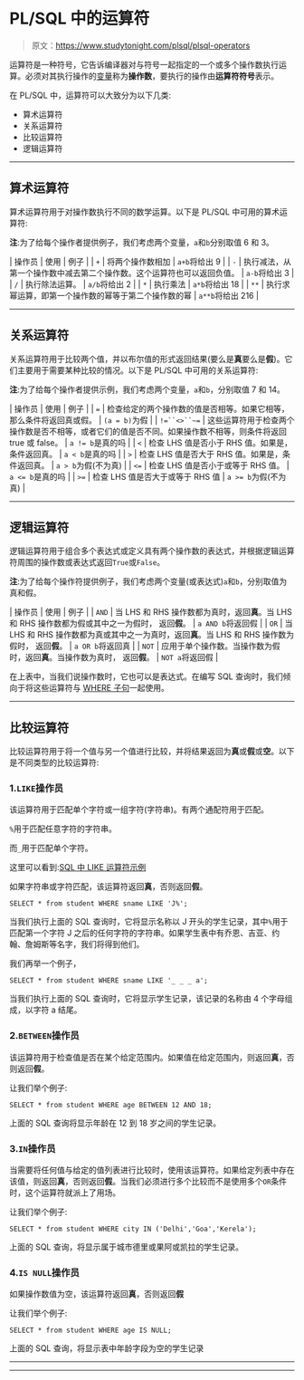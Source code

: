 # PL/SQL 中的运算符

> 原文：<https://www.studytonight.com/plsql/plsql-operators>

运算符是一种符号，它告诉编译器对与符号一起指定的一个或多个操作数执行运算。必须对其执行操作的[变量](plsql-variables)称为**操作数**，要执行的操作由**运算符符号**表示。

在 PL/SQL 中，运算符可以大致分为以下几类:

*   算术运算符
*   关系运算符
*   比较运算符
*   逻辑运算符

* * *

## 算术运算符

算术运算符用于对操作数执行不同的数学运算。以下是 PL/SQL 中可用的算术运算符:

**注**:为了给每个操作者提供例子，我们考虑两个变量，`a`和`b`分别取值 6 和 3。

| 操作员 | 使用 | 例子 |
| `+` | 将两个操作数相加 | `a+b`将给出 9 |
| `-` | 执行减法，从第一个操作数中减去第二个操作数。这个运算符也可以返回负值。 | `a-b`将给出 3 |
| `/` | 执行除法运算。 | `a/b`将给出 2 |
| `*` | 执行乘法 | `a*b`将给出 18 |
| `**` | 执行求幂运算，即第一个操作数的幂等于第二个操作数的幂 | `a**b`将给出 216 |

* * *

## 关系运算符

关系运算符用于比较两个值，并以布尔值的形式返回结果(要么是**真**要么是**假**)。它们主要用于需要某种比较的情况。以下是 PL/SQL 中可用的关系运算符:

**注**:为了给每个操作者提供示例，我们考虑两个变量，`a`和`b`，分别取值 7 和 14。

| 操作员 | 使用 | 例子 |
| `=` | 检查给定的两个操作数的值是否相等。如果它相等，那么条件将返回真或假。 | `(a = b)`为假 |
| `!=``<>``~=` | 这些运算符用于检查两个操作数是否不相等，或者它们的值是否不同。如果操作数不相等，则条件将返回 true 或 false。 | `a != b`是真的吗 |
| `<` | 检查 LHS 值是否小于 RHS 值。如果是，条件返回真。 | `a < b`是真的吗 |
| `>` | 检查 LHS 值是否大于 RHS 值。如果是，条件返回真。 | `a > b`为假(不为真) |
| `<=` | 检查 LHS 值是否小于或等于 RHS 值。 | `a <= b`是真的吗 |
| `>=` | 检查 LHS 值是否大于或等于 RHS 值 | `a >= b`为假(不为真) |

* * *

## 逻辑运算符

逻辑运算符用于组合多个表达式或定义具有两个操作数的表达式，并根据逻辑运算符周围的操作数或表达式返回`True`或`False`。

**注**:为了给每个操作符提供例子，我们考虑两个变量(或表达式)`a`和`b`，分别取值为真和假。

| 操作员 | 使用 | 例子 |
| `AND` | 当 LHS 和 RHS 操作数都为真时，返回**真**。当 LHS 和 RHS 操作数都为假或其中之一为假时，
返回**假**。 | `a AND b`将返回假 |
| `OR` | 当 LHS 和 RHS 操作数都为真或其中之一为真时，返回**真**。当 LHS 和 RHS 操作数为假时，
返回**假**。 | `a OR b`将返回真 |
| `NOT` | 应用于单个操作数。当操作数为假时，返回**真**。当操作数为真时，
返回**假**。 | `NOT a`将返回假 |

在上表中，当我们说操作数时，它也可以是表达式。在编写 SQL 查询时，我们倾向于将这些运算符与 [WHERE 子句](/dbms/where-clause.php)一起使用。

* * *

## 比较运算符

比较运算符用于将一个值与另一个值进行比较，并将结果返回为**真**或**假**或**空**。以下是不同类型的比较运算符:

### 1.`LIKE`操作员

该运算符用于匹配单个字符或一组字符(字符串)。有两个通配符用于匹配。

`%`用于匹配任意字符的字符串。

而`_`用于匹配单个字符。

这里可以看到:[SQL 中 LIKE 运算符示例](/dbms/like-clause.php)

如果字符串或字符匹配，该运算符返回**真**，否则返回**假**。

```
SELECT * from student WHERE sname LIKE 'J%';
```

当我们执行上面的 SQL 查询时，它将显示名称以 J 开头的学生记录，其中`%`用于匹配第一个字符 J 之后的任何字符的字符串。如果学生表中有乔恩、吉亚、约翰、詹姆斯等名字，我们将得到他们。

我们再举一个例子，

```
SELECT * from student WHERE sname LIKE '_ _ _ a';
```

当我们执行上面的 SQL 查询时，它将显示学生记录，该记录的名称由 4 个字母组成，以字符 a 结尾。

### 2.`BETWEEN`操作员

该运算符用于检查值是否在某个给定范围内。如果值在给定范围内，则返回**真**，否则返回**假**。

让我们举个例子:

```
SELECT * from student WHERE age BETWEEN 12 AND 18;
```

上面的 SQL 查询将显示年龄在 12 到 18 岁之间的学生记录。

### 3.`IN`操作员

当需要将任何值与给定的值列表进行比较时，使用该运算符。如果给定列表中存在该值，则返回**真**，否则返回**假**。当我们必须进行多个比较而不是使用多个`OR`条件时，这个运算符就派上了用场。

让我们举个例子:

```
SELECT * from student WHERE city IN ('Delhi','Goa','Kerela');
```

上面的 SQL 查询，将显示属于城市德里或果阿或凯拉的学生记录。

### 4.`IS NULL`操作员

如果操作数值为空，该运算符返回**真**，否则返回**假**

让我们举个例子:

```
SELECT * from student WHERE age IS NULL;
```

上面的 SQL 查询，将显示表中年龄字段为空的学生记录

* * *

* * *